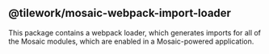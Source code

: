 ## @tilework/mosaic-webpack-import-loader

This package contains a webpack loader, which generates imports for all of the Mosaic modules, which are enabled in a Mosaic-powered application.